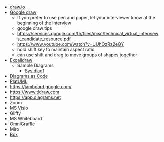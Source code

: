 - [draw.io](https://draw.io)
- [Google draw](https://docs.google.com/drawings/)
  - If you prefer to use pen and paper, let your interviewer know at the beginning of the interview
  - google draw tips
  - https://services.google.com/fh/files/misc/technical_virtual_interviews_candidate_resource.pdf
  - https://www.youtube.com/watch?v=UUhOzRz2eQY
  - hold shift key to maintain aspect ratio
  - can use shift and drag to move groups of shapes together
- [Excalidraw](https://excalidraw.io/])
  - Sample Diagrams
    - [Sys diag1](https://excalidraw.com/#json=1ud7I5dCH65DQihyBey4j,kovkJn50IBj-Yp00fE8puw)
- [Diagrams as Code](https://diagrams.mingrammer.com/)
- [PlatUML](https://www.plantuml.com/)
- https://jamboard.google.com/
- https://www.tldraw.com
- https://app.diagrams.net
- Zoom
- MS Visio
- Gliffy
- MS Whiteboard
- OmniGraffle
- Miro
- [Box](https://app.box.com/canvas/)
